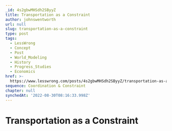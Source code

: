 ```yaml
---
_id: 4s2gbwMHSdh2SByyZ
title: Transportation as a Constraint
author: johnswentworth
url: null
slug: transportation-as-a-constraint
type: post
tags:
  - LessWrong
  - Concept
  - Post
  - World_Modeling
  - History
  - Progress_Studies
  - Economics
href: >-
  https://www.lesswrong.com/posts/4s2gbwMHSdh2SByyZ/transportation-as-a-constraint
sequence: Coordination & Constraint
chapter: null
synchedAt: '2022-08-30T08:16:33.998Z'
---
```

# Transportation as a Constraint

